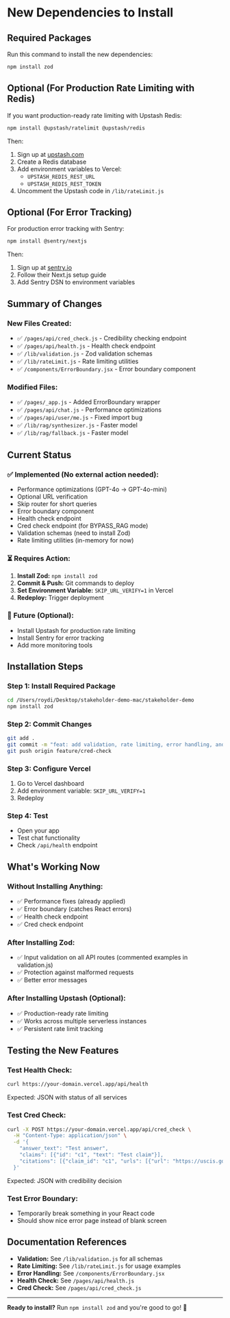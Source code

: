 # New Dependencies to Install

## Required Packages

Run this command to install the new dependencies:

```bash
npm install zod
```

## Optional (For Production Rate Limiting with Redis)

If you want production-ready rate limiting with Upstash Redis:

```bash
npm install @upstash/ratelimit @upstash/redis
```

Then:
1. Sign up at [upstash.com](https://upstash.com/)
2. Create a Redis database
3. Add environment variables to Vercel:
   - `UPSTASH_REDIS_REST_URL`
   - `UPSTASH_REDIS_REST_TOKEN`
4. Uncomment the Upstash code in `/lib/rateLimit.js`

## Optional (For Error Tracking)

For production error tracking with Sentry:

```bash
npm install @sentry/nextjs
```

Then:
1. Sign up at [sentry.io](https://sentry.io/)
2. Follow their Next.js setup guide
3. Add Sentry DSN to environment variables

## Summary of Changes

### New Files Created:
- ✅ `/pages/api/cred_check.js` - Credibility checking endpoint
- ✅ `/pages/api/health.js` - Health check endpoint
- ✅ `/lib/validation.js` - Zod validation schemas
- ✅ `/lib/rateLimit.js` - Rate limiting utilities
- ✅ `/components/ErrorBoundary.jsx` - Error boundary component

### Modified Files:
- ✅ `/pages/_app.js` - Added ErrorBoundary wrapper
- ✅ `/pages/api/chat.js` - Performance optimizations
- ✅ `/pages/api/user/me.js` - Fixed import bug
- ✅ `/lib/rag/synthesizer.js` - Faster model
- ✅ `/lib/rag/fallback.js` - Faster model

## Current Status

### ✅ Implemented (No external action needed):
- Performance optimizations (GPT-4o → GPT-4o-mini)
- Optional URL verification
- Skip router for short queries
- Error boundary component
- Health check endpoint
- Cred check endpoint (for BYPASS_RAG mode)
- Validation schemas (need to install Zod)
- Rate limiting utilities (in-memory for now)

### ⏳ Requires Action:
1. **Install Zod:** `npm install zod`
2. **Commit & Push:** Git commands to deploy
3. **Set Environment Variable:** `SKIP_URL_VERIFY=1` in Vercel
4. **Redeploy:** Trigger deployment

### 🔮 Future (Optional):
- Install Upstash for production rate limiting
- Install Sentry for error tracking
- Add more monitoring tools

## Installation Steps

### Step 1: Install Required Package
```bash
cd /Users/roydi/Desktop/stakeholder-demo-mac/stakeholder-demo
npm install zod
```

### Step 2: Commit Changes
```bash
git add .
git commit -m "feat: add validation, rate limiting, error handling, and cred_check endpoint"
git push origin feature/cred-check
```

### Step 3: Configure Vercel
1. Go to Vercel dashboard
2. Add environment variable: `SKIP_URL_VERIFY=1`
3. Redeploy

### Step 4: Test
- Open your app
- Test chat functionality
- Check `/api/health` endpoint

## What's Working Now

### Without Installing Anything:
- ✅ Performance fixes (already applied)
- ✅ Error boundary (catches React errors)
- ✅ Health check endpoint
- ✅ Cred check endpoint

### After Installing Zod:
- ✅ Input validation on all API routes (commented examples in validation.js)
- ✅ Protection against malformed requests
- ✅ Better error messages

### After Installing Upstash (Optional):
- ✅ Production-ready rate limiting
- ✅ Works across multiple serverless instances
- ✅ Persistent rate limit tracking

## Testing the New Features

### Test Health Check:
```bash
curl https://your-domain.vercel.app/api/health
```

Expected: JSON with status of all services

### Test Cred Check:
```bash
curl -X POST https://your-domain.vercel.app/api/cred_check \
  -H "Content-Type: application/json" \
  -d '{
    "answer_text": "Test answer",
    "claims": [{"id": "c1", "text": "Test claim"}],
    "citations": [{"claim_id": "c1", "urls": [{"url": "https://uscis.gov"}]}]
  }'
```

Expected: JSON with credibility decision

### Test Error Boundary:
- Temporarily break something in your React code
- Should show nice error page instead of blank screen

## Documentation References

- **Validation:** See `/lib/validation.js` for all schemas
- **Rate Limiting:** See `/lib/rateLimit.js` for usage examples
- **Error Handling:** See `/components/ErrorBoundary.jsx`
- **Health Check:** See `/pages/api/health.js`
- **Cred Check:** See `/pages/api/cred_check.js`

---

**Ready to install?** Run `npm install zod` and you're good to go! 🚀

